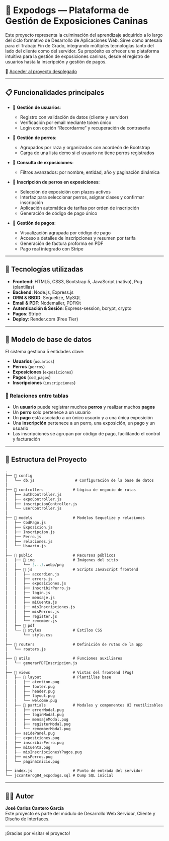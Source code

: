 # 🐾 Expodogs — Plataforma de Gestión de Exposiciones Caninas

Este proyecto representa la culminación del aprendizaje adquirido a lo largo del ciclo formativo de Desarrollo de Aplicaciones Web. Sirve como antesala para el Trabajo Fin de Grado, integrando múltiples tecnologías tanto del lado del cliente como del servidor. Su propósito es ofrecer una plataforma intuitiva para la gestión de exposiciones caninas, desde el registro de usuarios hasta la inscripción y gestión de pagos.

🔗 [Acceder al proyecto desplegado](https://tfg-expodogs.onrender.com)

---

## 📋 Funcionalidades principales

- 🔐 **Gestión de usuarios**:
  - Registro con validación de datos (cliente y servidor)
  - Verificación por email mediante token único
  - Login con opción “Recordarme” y recuperación de contraseña

- 🐶 **Gestión de perros**:
  - Agrupados por raza y organizados con acordeón de Bootstrap
  - Carga de una lista demo si el usuario no tiene perros registrados

- 📅 **Consulta de exposiciones**:
  - Filtros avanzados: por nombre, entidad, año y paginación dinámica

- 📝 **Inscripción de perros en exposiciones**:
  - Selección de exposición con plazos activos
  - Interfaz para seleccionar perros, asignar clases y confirmar inscripción
  - Aplicación automática de tarifas por orden de inscripción
  - Generación de código de pago único

- 💸 **Gestión de pagos**:
  - Visualización agrupada por código de pago
  - Acceso a detalles de inscripciones y resumen por tarifa
  - Generación de factura proforma en PDF
  - Pago real integrado con Stripe

---

## 🧪 Tecnologías utilizadas

- **Frontend**: HTML5, CSS3, Bootstrap 5, JavaScript (nativo), Pug (plantillas)
- **Backend**: Node.js, Express.js
- **ORM & BBDD**: Sequelize, MySQL
- **Email & PDF**: Nodemailer, PDFKit
- **Autenticación & Sesión**: Express-session, bcrypt, crypto
- **Pagos**: Stripe
- **Deploy**: Render.com (Free Tier)

---

## 🧩 Modelo de base de datos

El sistema gestiona 5 entidades clave:

- **Usuarios** (`usuarios`)
- **Perros** (`perros`)
- **Exposiciones** (`exposiciones`)
- **Pagos** (`cod_pagos`)
- **Inscripciones** (`inscripciones`)

### 🔗 Relaciones entre tablas

- Un **usuario** puede registrar muchos **perros** y realizar muchos **pagos**
- Un **perro** solo pertenece a un usuario
- Un **pago** está asociado a un único usuario y a una única exposición
- Una **inscripción** pertenece a un perro, una exposición, un pago y un usuario
- Las inscripciones se agrupan por código de pago, facilitando el control y facturación

---

## 📁 Estructura del Proyecto

```md
.
├── 📁 config
│   └── db.js                  # Configuración de la base de datos
│
├── 📁 controllers             # Lógica de negocio de rutas
│   ├── authController.js
│   ├── expoController.js
│   ├── inscripcionController.js
│   └── userController.js
│
├── 📁 models                  # Modelos Sequelize y relaciones
│   ├── CodPago.js
│   ├── Exposicion.js
│   ├── Inscripcion.js
│   ├── Perro.js
│   ├── relaciones.js
│   └── Usuario.js
│
├── 📁 public                  # Recursos públicos
│   ├── 📁 img                 # Imágenes del sitio
│   │   └── [...].webp/png
│   ├── 📁 js                  # Scripts JavaScript frontend
│   │   ├── accordion.js
│   │   ├── errors.js
│   │   ├── exposiciones.js
│   │   ├── inscribirPerro.js
│   │   ├── login.js
│   │   ├── mensaje.js
│   │   ├── miCuenta.js
│   │   ├── misInscripciones.js
│   │   ├── misPerros.js
│   │   ├── register.js
│   │   └── remember.js
│   ├── 📁 pdf                 
│   └── 📁 styles              # Estilos CSS
│       └── style.css
│
├── 📁 routers                 # Definición de rutas de la app
│   └── routers.js
│
├── 📁 utils                   # Funciones auxiliares
│   └── generarPDFInscripcion.js
│
├── 📁 views                   # Vistas del frontend (Pug)
│   ├── 📁 layout              # Plantillas base
│   │   ├── atention.pug
│   │   ├── footer.pug
│   │   ├── header.pug
│   │   ├── layout.pug
│   │   └── welcome.pug
│   ├── 📁 partials            # Modales y componentes UI reutilizables
│   │   ├── errorModal.pug
│   │   ├── loginModal.pug
│   │   ├── mensajeModal.pug
│   │   ├── registerModal.pug
│   │   └── rememberModal.pug
│   ├── asidePanel.pug
│   ├── exposiciones.pug
│   ├── inscribirPerro.pug
│   ├── miCuenta.pug
│   ├── misInscripcionesYPagos.pug
│   ├── misPerros.pug
│   └── paginaInicio.pug
│
├── index.js                  # Punto de entrada del servidor
└── jccanterog04_expodogs.sql # Dump SQL inicial
```

---

## 👨‍🎓 Autor

**José Carlos Cantero García**  
Este proyecto es parte del módulo de Desarrollo Web Servidor, Cliente y Diseño de Interfaces.

---

¡Gracias por visitar el proyecto!
